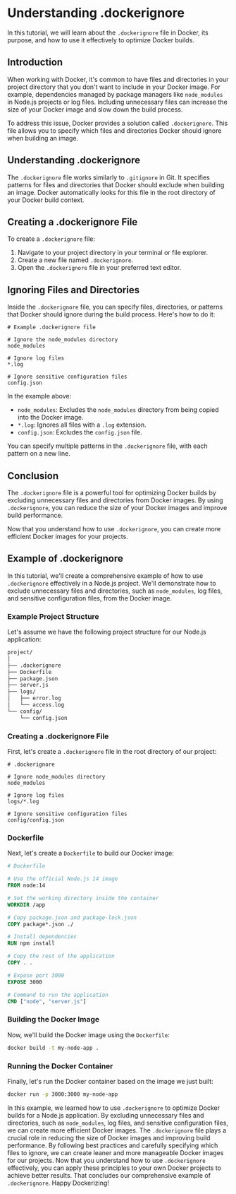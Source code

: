 # Understanding .dockerignore

In this tutorial, we will learn about the `.dockerignore` file in Docker, its purpose, and how to use it effectively to optimize Docker builds.

## Introduction

When working with Docker, it's common to have files and directories in your project directory that you don't want to include in your Docker image. For example, dependencies managed by package managers like `node_modules` in Node.js projects or log files. Including unnecessary files can increase the size of your Docker image and slow down the build process.

To address this issue, Docker provides a solution called `.dockerignore`. This file allows you to specify which files and directories Docker should ignore when building an image.

## Understanding .dockerignore

The `.dockerignore` file works similarly to `.gitignore` in Git. It specifies patterns for files and directories that Docker should exclude when building an image. Docker automatically looks for this file in the root directory of your Docker build context.

## Creating a .dockerignore File

To create a `.dockerignore` file:

1. Navigate to your project directory in your terminal or file explorer.
2. Create a new file named `.dockerignore`.
3. Open the `.dockerignore` file in your preferred text editor.

## Ignoring Files and Directories

Inside the `.dockerignore` file, you can specify files, directories, or patterns that Docker should ignore during the build process. Here's how to do it:

```plaintext
# Example .dockerignore file

# Ignore the node_modules directory
node_modules

# Ignore log files
*.log

# Ignore sensitive configuration files
config.json
```

In the example above:

- `node_modules`: Excludes the `node_modules` directory from being copied into the Docker image.
- `*.log`: Ignores all files with a `.log` extension.
- `config.json`: Excludes the `config.json` file.

You can specify multiple patterns in the `.dockerignore` file, with each pattern on a new line.

## Conclusion

The `.dockerignore` file is a powerful tool for optimizing Docker builds by excluding unnecessary files and directories from Docker images. By using `.dockerignore`, you can reduce the size of your Docker images and improve build performance.

Now that you understand how to use `.dockerignore`, you can create more efficient Docker images for your projects.

## Example of .dockerignore

In this tutorial, we'll create a comprehensive example of how to use `.dockerignore` effectively in a Node.js project. We'll demonstrate how to exclude unnecessary files and directories, such as `node_modules`, log files, and sensitive configuration files, from the Docker image.

### Example Project Structure

Let's assume we have the following project structure for our Node.js application:

```sh
project/
│
├── .dockerignore
├── Dockerfile
├── package.json
├── server.js
├── logs/
│   ├── error.log
│   └── access.log
└── config/
    └── config.json
```

### Creating a .dockerignore File

First, let's create a `.dockerignore` file in the root directory of our project:

```plaintext
# .dockerignore

# Ignore node_modules directory
node_modules

# Ignore log files
logs/*.log

# Ignore sensitive configuration files
config/config.json
```

### Dockerfile

Next, let's create a `Dockerfile` to build our Docker image:

```Dockerfile
# Dockerfile

# Use the official Node.js 14 image
FROM node:14

# Set the working directory inside the container
WORKDIR /app

# Copy package.json and package-lock.json
COPY package*.json ./

# Install dependencies
RUN npm install

# Copy the rest of the application
COPY . .

# Expose port 3000
EXPOSE 3000

# Command to run the application
CMD ["node", "server.js"]
```

### Building the Docker Image

Now, we'll build the Docker image using the `Dockerfile`:

```bash
docker build -t my-node-app .
```

### Running the Docker Container

Finally, let's run the Docker container based on the image we just built:

```bash
docker run -p 3000:3000 my-node-app
```

In this example, we learned how to use `.dockerignore` to optimize Docker builds for a Node.js application. By excluding unnecessary files and directories, such as `node_modules`, log files, and sensitive configuration files, we can create more efficient Docker images. The `.dockerignore` file plays a crucial role in reducing the size of Docker images and improving build performance. By following best practices and carefully specifying which files to ignore, we can create leaner and more manageable Docker images for our projects. Now that you understand how to use `.dockerignore` effectively, you can apply these principles to your own Docker projects to achieve better results. That concludes our comprehensive example of `.dockerignore`. Happy Dockerizing!
